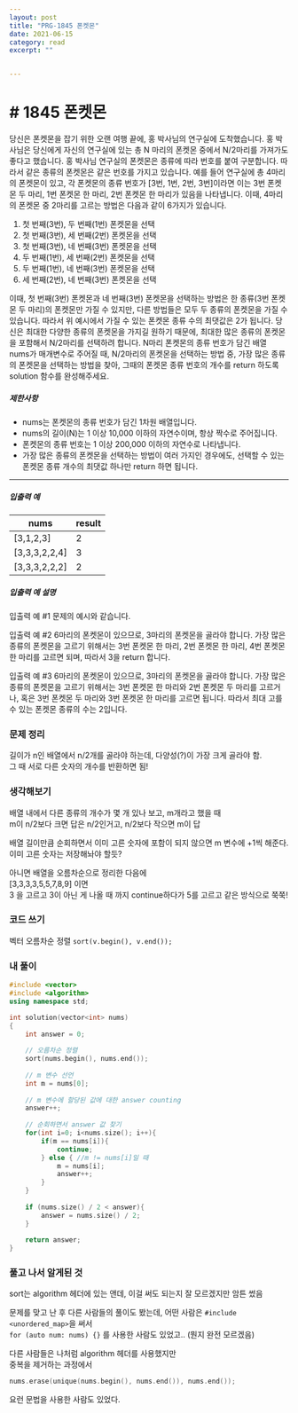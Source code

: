 ```yaml
---
layout: post
title: "PRG-1845 폰켓몬" 
date: 2021-06-15
category: read 
excerpt: ""


---
```


# # 1845 폰켓몬

당신은 폰켓몬을 잡기 위한 오랜 여행 끝에, 홍 박사님의 연구실에 도착했습니다. 홍 박사님은 당신에게 자신의 연구실에 있는 총 N 마리의 폰켓몬 중에서 N/2마리를 가져가도 좋다고 했습니다.
홍 박사님 연구실의 폰켓몬은 종류에 따라 번호를 붙여 구분합니다. 따라서 같은 종류의 폰켓몬은 같은 번호를 가지고 있습니다. 예를 들어 연구실에 총 4마리의 폰켓몬이 있고, 각 폰켓몬의 종류 번호가 [3번, 1번, 2번, 3번]이라면 이는 3번 폰켓몬 두 마리, 1번 폰켓몬 한 마리, 2번 폰켓몬 한 마리가 있음을 나타냅니다. 이때, 4마리의 폰켓몬 중 2마리를 고르는 방법은 다음과 같이 6가지가 있습니다.

1. 첫 번째(3번), 두 번째(1번) 폰켓몬을 선택
2. 첫 번째(3번), 세 번째(2번) 폰켓몬을 선택
3. 첫 번째(3번), 네 번째(3번) 폰켓몬을 선택
4. 두 번째(1번), 세 번째(2번) 폰켓몬을 선택
5. 두 번째(1번), 네 번째(3번) 폰켓몬을 선택
6. 세 번째(2번), 네 번째(3번) 폰켓몬을 선택

이때, 첫 번째(3번) 폰켓몬과 네 번째(3번) 폰켓몬을 선택하는 방법은 한 종류(3번 폰켓몬 두 마리)의 폰켓몬만 가질 수 있지만, 다른 방법들은 모두 두 종류의 폰켓몬을 가질 수 있습니다. 따라서 위 예시에서 가질 수 있는 폰켓몬 종류 수의 최댓값은 2가 됩니다.
당신은 최대한 다양한 종류의 폰켓몬을 가지길 원하기 때문에, 최대한 많은 종류의 폰켓몬을 포함해서 N/2마리를 선택하려 합니다. N마리 폰켓몬의 종류 번호가 담긴 배열 nums가 매개변수로 주어질 때, N/2마리의 폰켓몬을 선택하는 방법 중, 가장 많은 종류의 폰켓몬을 선택하는 방법을 찾아, 그때의 폰켓몬 종류 번호의 개수를 return 하도록 solution 함수를 완성해주세요.

##### 제한사항

- nums는 폰켓몬의 종류 번호가 담긴 1차원 배열입니다.
- nums의 길이(N)는 1 이상 10,000 이하의 자연수이며, 항상 짝수로 주어집니다.
- 폰켓몬의 종류 번호는 1 이상 200,000 이하의 자연수로 나타냅니다.
- 가장 많은 종류의 폰켓몬을 선택하는 방법이 여러 가지인 경우에도, 선택할 수 있는 폰켓몬 종류 개수의 최댓값 하나만 return 하면 됩니다.

------

##### 입출력 예

| nums          | result |
| ------------- | ------ |
| [3,1,2,3]     | 2      |
| [3,3,3,2,2,4] | 3      |
| [3,3,3,2,2,2] | 2      |

##### 입출력 예 설명

입출력 예 #1
문제의 예시와 같습니다.

입출력 예 #2
6마리의 폰켓몬이 있으므로, 3마리의 폰켓몬을 골라야 합니다.
가장 많은 종류의 폰켓몬을 고르기 위해서는 3번 폰켓몬 한 마리, 2번 폰켓몬 한 마리, 4번 폰켓몬 한 마리를 고르면 되며, 따라서 3을 return 합니다.

입출력 예 #3
6마리의 폰켓몬이 있으므로, 3마리의 폰켓몬을 골라야 합니다.
가장 많은 종류의 폰켓몬을 고르기 위해서는 3번 폰켓몬 한 마리와 2번 폰켓몬 두 마리를 고르거나, 혹은 3번 폰켓몬 두 마리와 3번 폰켓몬 한 마리를 고르면 됩니다. 따라서 최대 고를 수 있는 폰켓몬 종류의 수는 2입니다.

### 문제 정리

길이가 n인 배열에서 n/2개를 골라야 하는데, 다양성(?)이 가장 크게 골라야 함.  
그 때 서로 다른 숫자의 개수를 반환하면 됨! 

### 생각해보기

배열 내에서 다른 종류의 개수가 몇 개 있나 보고, m개라고 했을 때  
m이 n/2보다 크면 답은 n/2인거고, n/2보다 작으면 m이 답

배열 길이만큼 순회하면서 이미 고른 숫자에 포함이 되지 않으면 m 변수에 +1씩 해준다.  
이미 고른 숫자는 저장해놔야 할듯? 

아니면 배열을 오름차순으로 정리한 다음에   
[3,3,3,3,5,5,7,8,9] 이면   
3 을 고르고 3이 아닌 게 나올 때 까지 continue하다가 5를 고르고 같은 방식으로 쭉쭉!

### 코드 쓰기

벡터 오름차순 정렬 `sort(v.begin(), v.end());`

### 내 풀이

```c++
#include <vector>
#include <algorithm>
using namespace std;

int solution(vector<int> nums)
{
    int answer = 0;
    
    // 오름차순 정렬
    sort(nums.begin(), nums.end());
    
    // m 변수 선언
    int m = nums[0];
    
    // m 변수에 할당된 값에 대한 answer counting
    answer++;
    
    // 순회하면서 answer 값 찾기
    for(int i=0; i<nums.size(); i++){
        if(m == nums[i]){
            continue;
        } else { //m != nums[i]일 때
            m = nums[i];
            answer++;
        }
    }
    
    if (nums.size() / 2 < answer){
        answer = nums.size() / 2;
    }
    
    return answer;
}
```

### 풀고 나서 알게된 것

sort는 algorithm 헤더에 있는 앤데, 이걸 써도 되는지 잘 모르겠지만 암튼 썼음

문제를 맞고 난 후 다른 사람들의 풀이도 봤는데,  어떤 사람은 `#include <unordered_map>`을 써서  
`for (auto num: nums) {}` 를 사용한 사람도 있었고.. (뭔지 완전 모르겠음)

다른 사람들은 나처럼 algorithm 헤더를 사용했지만  
중복을 제거하는 과정에서  

```c++
nums.erase(unique(nums.begin(), nums.end()), nums.end());
```

요런 문법을 사용한 사람도 있었다.